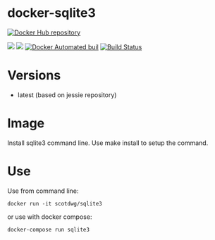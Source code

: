 # docker-sqlite3

[![Docker Hub repository](http://dockeri.co/image/scotdwg/sqlite3)](https://registry.hub.docker.com/u/scotdwg/sqlite3/)

[![](https://images.microbadger.com/badges/image/scotdwg/sqlite3.svg)](https://microbadger.com/images/scotdwg/sqlite3 "Get your own image badge on microbadger.com")
[![](https://images.microbadger.com/badges/version/scotdwg/sqlite3.svg)](https://microbadger.com/images/scotdwg/sqlite3 "Get your own version badge on microbadger.com")
[![Docker Automated buil](https://img.shields.io/docker/automated/scotdwg/sqlite3.svg)](https://hub.docker.com/r/scotdwg/sqlite3/)
[![Build Status](https://travis-ci.org/scotdwg/docker-sqlite3.svg?branch=master)](https://travis-ci.org/scotdwg/docker-sqlite3)

# Versions

* latest (based on jessie repository)

# Image

Install sqlite3 command line.  Use make install to setup the command.

# Use

Use from command line:

	docker run -it scotdwg/sqlite3
or use with docker compose:

	docker-compose run sqlite3


